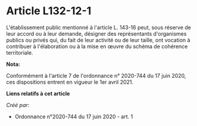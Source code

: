 # Article L132-12-1 

L'établissement public mentionné à l'article L. 143-16 peut, sous réserve de leur accord ou à leur demande, désigner des
représentants d'organismes publics ou privés qui, du fait de leur activité ou de leur taille, ont vocation à contribuer à
l'élaboration ou à la mise en œuvre du schéma de cohérence territoriale.

**Nota:**

Conformément à l'article 7 de l'ordonnance n° 2020-744 du 17 juin 2020, ces dispositions entrent en vigueur le 1er avril
2021.

**Liens relatifs à cet article**

_Créé par_:

  - Ordonnance n°2020-744 du 17 juin 2020 - art. 1
